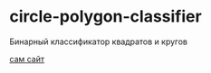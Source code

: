 # circle-polygon-classifier
Бинарный классификатор квадратов и кругов

[сам сайт](http://vkr.ignorelist.com:3000/)
